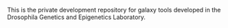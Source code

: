 This is the private development repository for galaxy tools developed in the Drosophila Genetics and Epigenetics Laboratory.
